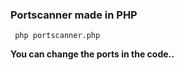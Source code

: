 <h3>Portscanner made in PHP</h3>

<code> php portscanner.php </code>


<strong>You can change the ports in the code..</strong>

